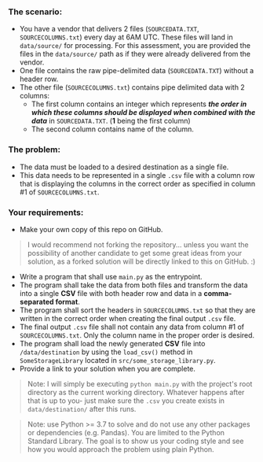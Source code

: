### The scenario:
- You have a vendor that delivers 2 files (`SOURCEDATA.TXT`, `SOURCECOLUMNS.txt`) every day at 6AM UTC. These files will land in `data/source/` for processing. For this assessment, you are provided the files in the `data/source/` path as if they were already delivered from the vendor.
- One file contains the raw pipe-delimited data (`SOURCEDATA.TXT`) without a header row.
- The other file (`SOURCECOLUMNS.txt`) contains pipe delimited data with 2 columns:
  - The first column contains an integer which represents *__the order in which these columns should
be displayed when combined with the data__* in `SOURCEDATA.TXT`. (__1__ being the first column)
  - The second column contains name of the column.


### The problem:
- The data must be loaded to a desired destination as a single file.
- This data needs to be represented in a single `.csv` file with a column row that is displaying the columns in the correct order as specified in column #1 of `SOURCECOLUMNS.txt`.

### Your requirements:
- Make your own copy of this repo on GitHub.
>I would recommend not forking the repository... unless you want the possibility of another candidate to get some great ideas from your solution, as a forked solution will be directly linked to this on GitHub. :)
- Write a program that shall use `main.py` as the entrypoint.
- The program shall take the data from both files and transform the data into a single __CSV__ file with both header row and data in a __comma-separated format__.
- The program shall sort the headers in `SOURCECOLUMNS.txt` so that they are written in the correct order when creating the final output `.csv` file.
- The final output `.csv` file shall not contain any data from column #1 of `SOURCECOLUMNS.txt`. Only the column name in the proper order is desired.
- The program shall load the newly generated __CSV__ file into `/data/destination` by using the `load_csv()` method in `SomeStorageLibrary` located in `src/some_storage_library.py`.
- Provide a link to your solution when you are complete.

> Note: I will simply be executing `python main.py` with the project's root directory as the current working directory. Whatever happens after that is up to you- just make sure the `.csv` you create exists in `data/destination/` after this runs.

> Note: use Python >= 3.7 to solve and do not use any other packages or dependencies (e.g. Pandas). You are limited to the Python Standard Library. The goal is to show us your coding style and see how you would approach the problem using plain Python.
